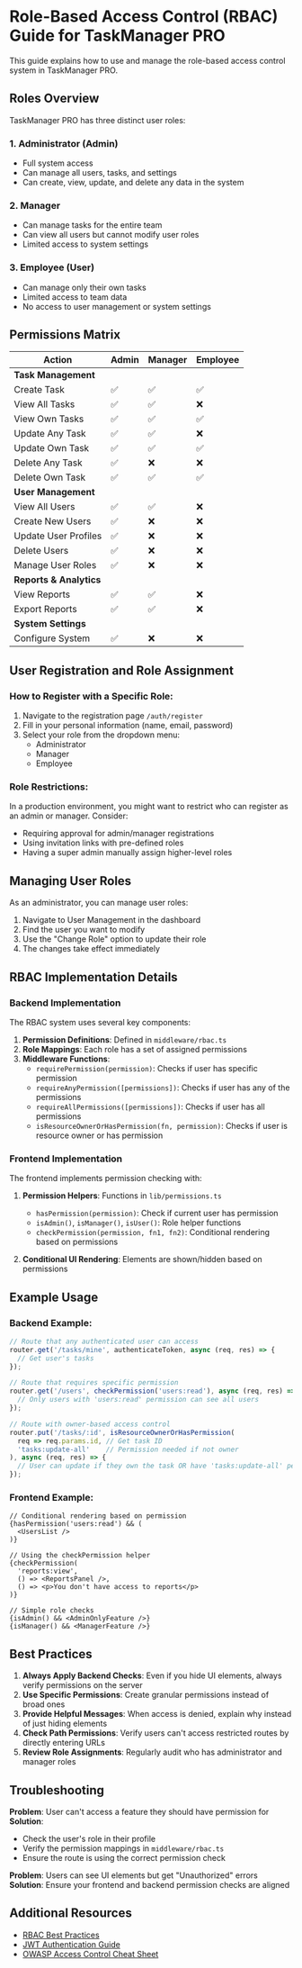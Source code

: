 # Role-Based Access Control (RBAC) Guide for TaskManager PRO

This guide explains how to use and manage the role-based access control system in TaskManager PRO.

## Roles Overview

TaskManager PRO has three distinct user roles:

### 1. Administrator (Admin)
- Full system access
- Can manage all users, tasks, and settings
- Can create, view, update, and delete any data in the system

### 2. Manager
- Can manage tasks for the entire team
- Can view all users but cannot modify user roles
- Limited access to system settings

### 3. Employee (User)
- Can manage only their own tasks
- Limited access to team data
- No access to user management or system settings

## Permissions Matrix

| Action                  | Admin | Manager | Employee |
|-------------------------|-------|---------|----------|
| **Task Management**     |       |         |          |
| Create Task             | ✅    | ✅      | ✅       |
| View All Tasks          | ✅    | ✅      | ❌       |
| View Own Tasks          | ✅    | ✅      | ✅       |
| Update Any Task         | ✅    | ✅      | ❌       |
| Update Own Task         | ✅    | ✅      | ✅       |
| Delete Any Task         | ✅    | ❌      | ❌       |
| Delete Own Task         | ✅    | ✅      | ✅       |
| **User Management**     |       |         |          |
| View All Users          | ✅    | ✅      | ❌       |
| Create New Users        | ✅    | ❌      | ❌       |
| Update User Profiles    | ✅    | ❌      | ❌       |
| Delete Users            | ✅    | ❌      | ❌       |
| Manage User Roles       | ✅    | ❌      | ❌       |
| **Reports & Analytics** |       |         |          |
| View Reports            | ✅    | ✅      | ❌       |
| Export Reports          | ✅    | ✅      | ❌       |
| **System Settings**     |       |         |          |
| Configure System        | ✅    | ❌      | ❌       |

## User Registration and Role Assignment

### How to Register with a Specific Role:

1. Navigate to the registration page `/auth/register`
2. Fill in your personal information (name, email, password)
3. Select your role from the dropdown menu:
   - Administrator
   - Manager
   - Employee

### Role Restrictions:

In a production environment, you might want to restrict who can register as an admin or manager. Consider:
- Requiring approval for admin/manager registrations
- Using invitation links with pre-defined roles
- Having a super admin manually assign higher-level roles

## Managing User Roles

As an administrator, you can manage user roles:

1. Navigate to User Management in the dashboard
2. Find the user you want to modify
3. Use the "Change Role" option to update their role
4. The changes take effect immediately

## RBAC Implementation Details

### Backend Implementation

The RBAC system uses several key components:

1. **Permission Definitions**: Defined in `middleware/rbac.ts`
2. **Role Mappings**: Each role has a set of assigned permissions
3. **Middleware Functions**:
   - `requirePermission(permission)`: Checks if user has specific permission
   - `requireAnyPermission([permissions])`: Checks if user has any of the permissions
   - `requireAllPermissions([permissions])`: Checks if user has all permissions
   - `isResourceOwnerOrHasPermission(fn, permission)`: Checks if user is resource owner or has permission

### Frontend Implementation

The frontend implements permission checking with:

1. **Permission Helpers**: Functions in `lib/permissions.ts`
   - `hasPermission(permission)`: Check if current user has permission
   - `isAdmin()`, `isManager()`, `isUser()`: Role helper functions
   - `checkPermission(permission, fn1, fn2)`: Conditional rendering based on permissions

2. **Conditional UI Rendering**: Elements are shown/hidden based on permissions

## Example Usage

### Backend Example:

```typescript
// Route that any authenticated user can access
router.get('/tasks/mine', authenticateToken, async (req, res) => {
  // Get user's tasks
});

// Route that requires specific permission
router.get('/users', checkPermission('users:read'), async (req, res) => {
  // Only users with 'users:read' permission can see all users
});

// Route with owner-based access control
router.put('/tasks/:id', isResourceOwnerOrHasPermission(
  req => req.params.id, // Get task ID
  'tasks:update-all'    // Permission needed if not owner
), async (req, res) => {
  // User can update if they own the task OR have 'tasks:update-all' permission
});
```

### Frontend Example:

```tsx
// Conditional rendering based on permission
{hasPermission('users:read') && (
  <UsersList />
)}

// Using the checkPermission helper
{checkPermission(
  'reports:view',
  () => <ReportsPanel />,
  () => <p>You don't have access to reports</p>
)}

// Simple role checks
{isAdmin() && <AdminOnlyFeature />}
{isManager() && <ManagerFeature />}
```

## Best Practices

1. **Always Apply Backend Checks**: Even if you hide UI elements, always verify permissions on the server
2. **Use Specific Permissions**: Create granular permissions instead of broad ones
3. **Provide Helpful Messages**: When access is denied, explain why instead of just hiding elements
4. **Check Path Permissions**: Verify users can't access restricted routes by directly entering URLs
5. **Review Role Assignments**: Regularly audit who has administrator and manager roles

## Troubleshooting

**Problem**: User can't access a feature they should have permission for
**Solution**: 
- Check the user's role in their profile
- Verify the permission mappings in `middleware/rbac.ts`
- Ensure the route is using the correct permission check

**Problem**: Users can see UI elements but get "Unauthorized" errors
**Solution**: Ensure your frontend and backend permission checks are aligned

## Additional Resources

- [RBAC Best Practices](https://owasp.org/www-project-proactive-controls/v3/en/c7-enforce-access-controls)
- [JWT Authentication Guide](https://jwt.io/introduction)
- [OWASP Access Control Cheat Sheet](https://cheatsheetseries.owasp.org/cheatsheets/Access_Control_Cheat_Sheet.html) 